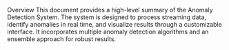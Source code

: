 Overview
This document provides a high-level summary of the Anomaly Detection System. The system is designed to process streaming data, identify anomalies in real time, and visualize results through a customizable interface. It incorporates multiple anomaly detection algorithms and an ensemble approach for robust results.